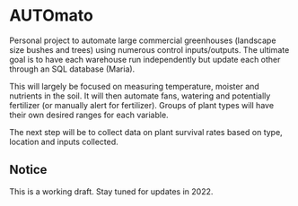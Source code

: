 # AUTOmato
Personal project to automate large commercial greenhouses (landscape size bushes and trees) using numerous control inputs/outputs. The ultimate goal is to have each warehouse run independently but update each other through an SQL database (Maria).

This will largely be focused on measuring temperature, moister and nutrients in the soil. It will then automate fans, watering and potentially fertilizer (or manually alert for fertilizer). Groups of plant types will have their own desired ranges for each variable.

The next step will be to collect data on plant survival rates based on type, location and inputs collected.

## Notice
This is a working draft. Stay tuned for updates in 2022.
